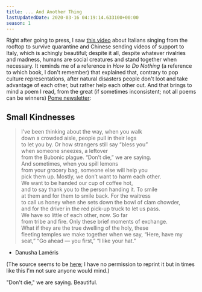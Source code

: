 ```yaml
---
title: ... And Another Thing
lastUpdatedDate: 2020-03-16 04:19:14.633100+00:00
season: 1
---
```


Right after going to press, I saw [this video](https://youtu.be/Q734VN0N7hw) about Italians singing from the rooftop to survive quarantine and Chinese sending videos of support to Italy, which is achingly beautiful; despite it all, despite whatever rivalries and madness, humans are social creatures and stand together when necessary. It reminds me of a reference in *How to Do Nothing* (a reference to which book, I don't remember) that explained that, contrary to pop culture representations, after natural disasters people don't loot and take advantage of each other, but rather help each other out. And that brings to mind a poem I read, from the great (if sometimes inconsistent; not all poems can be winners) [Pome newsletter](https://tinyletter.com/pome):

## Small Kindnesses

> I’ve been thinking about the way, when you walk  
> down a crowded aisle, people pull in their legs  
> to let you by. Or how strangers still say “bless you”  
> when someone sneezes, a leftover  
> from the Bubonic plague. “Don’t die,” we are saying.  
> And sometimes, when you spill lemons  
> from your grocery bag, someone else will help you  
> pick them up. Mostly, we don’t want to harm each other.  
> We want to be handed our cup of coffee hot,  
> and to say thank you to the person handing it. To smile  
> at them and for them to smile back. For the waitress  
> to call us honey when she sets down the bowl of clam chowder,  
> and for the driver in the red pick-up truck to let us pass.  
> We have so little of each other, now. So far  
> from tribe and fire. Only these brief moments of exchange.  
> What if they are the true dwelling of the holy, these  
> fleeting temples we make together when we say, “Here,
> have my seat,” “Go ahead — you first,” “I like your hat.”  

- Danusha Laméris

(The source seems to be [here](https://voxpopulisphere.com/2019/08/11/danusha-lameris-small-kindnesses/); I have no permission to reprint it but in times like this I'm not sure anyone would mind.)

"Don't die," we are saying. Beautiful.